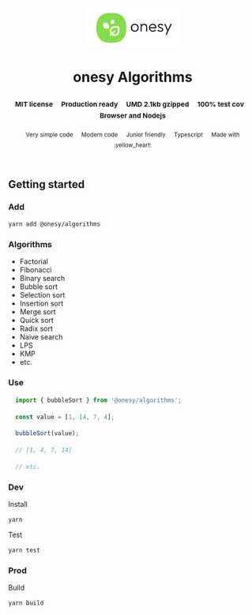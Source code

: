 
</br>
</br>

<p align='center'>
  <a target='_blank' rel='noopener noreferrer' href='#'>
    <img width='auto' height='84' src='https://raw.githubusercontent.com/onesy-me/onesy/refs/heads/main/utils/images/logo.png' alt='onesy logo' />
  </a>
</p>

<h1 align='center'>onesy Algorithms</h1>
 
<h3 align='center'>
  <sub>MIT license&nbsp;&nbsp;&nbsp;&nbsp;</sub>
  <sub>Production ready&nbsp;&nbsp;&nbsp;&nbsp;</sub>
  <sub>UMD 2.1kb gzipped&nbsp;&nbsp;&nbsp;&nbsp;</sub>
  <sub>100% test cov&nbsp;&nbsp;&nbsp;&nbsp;</sub>
  <sub>Browser and Nodejs</sub>
</h3>

<p align='center'>
  <sub>Very simple code&nbsp;&nbsp;&nbsp;&nbsp;</sub>
  <sub>Modern code&nbsp;&nbsp;&nbsp;&nbsp;</sub>
  <sub>Junior friendly&nbsp;&nbsp;&nbsp;&nbsp;</sub>
  <sub>Typescript&nbsp;&nbsp;&nbsp;&nbsp;</sub>
  <sub>Made with :yellow_heart:</sub>
</p>

<br />

## Getting started

### Add

```sh
yarn add @onesy/algorithms
```

### Algorithms
- Factorial
- Fibonacci
- Binary search
- Bubble sort
- Selection sort
- Insertion sort
- Merge sort
- Quick sort
- Radix sort
- Naive search
- LPS
- KMP
- etc.

### Use

```javascript
  import { bubbleSort } from '@onesy/algorithms';

  const value = [1, 14, 7, 4];

  bubbleSort(value);

  // [1, 4, 7, 14]

  // etc.
```

### Dev

Install

```sh
yarn
```

Test

```sh
yarn test
```

### Prod

Build

```sh
yarn build
```
